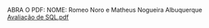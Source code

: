 ABRA O PDF:
NOME: Romeo Noro e Matheus Nogueira Albuquerque
[Avaliação de SQL.pdf](https://github.com/user-attachments/files/15534743/Avaliacao.de.SQL.pdf)
